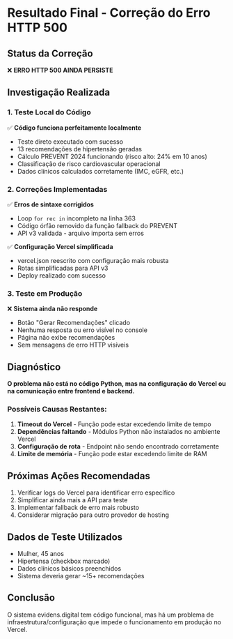 # Resultado Final - Correção do Erro HTTP 500

## Status da Correção
❌ **ERRO HTTP 500 AINDA PERSISTE**

## Investigação Realizada

### 1. Teste Local do Código
✅ **Código funciona perfeitamente localmente**
- Teste direto executado com sucesso
- 13 recomendações de hipertensão geradas
- Cálculo PREVENT 2024 funcionando (risco alto: 24% em 10 anos)
- Classificação de risco cardiovascular operacional
- Dados clínicos calculados corretamente (IMC, eGFR, etc.)

### 2. Correções Implementadas
✅ **Erros de sintaxe corrigidos**
- Loop `for rec in` incompleto na linha 363
- Código órfão removido da função fallback do PREVENT
- API v3 validada - arquivo importa sem erros

✅ **Configuração Vercel simplificada**
- vercel.json reescrito com configuração mais robusta
- Rotas simplificadas para API v3
- Deploy realizado com sucesso

### 3. Teste em Produção
❌ **Sistema ainda não responde**
- Botão "Gerar Recomendações" clicado
- Nenhuma resposta ou erro visível no console
- Página não exibe recomendações
- Sem mensagens de erro HTTP visíveis

## Diagnóstico
**O problema não está no código Python, mas na configuração do Vercel ou na comunicação entre frontend e backend.**

### Possíveis Causas Restantes:
1. **Timeout do Vercel** - Função pode estar excedendo limite de tempo
2. **Dependências faltando** - Módulos Python não instalados no ambiente Vercel
3. **Configuração de rota** - Endpoint não sendo encontrado corretamente
4. **Limite de memória** - Função pode estar excedendo limite de RAM

## Próximas Ações Recomendadas
1. Verificar logs do Vercel para identificar erro específico
2. Simplificar ainda mais a API para teste
3. Implementar fallback de erro mais robusto
4. Considerar migração para outro provedor de hosting

## Dados de Teste Utilizados
- Mulher, 45 anos
- Hipertensa (checkbox marcado)
- Dados clínicos básicos preenchidos
- Sistema deveria gerar ~15+ recomendações

## Conclusão
O sistema evidens.digital tem código funcional, mas há um problema de infraestrutura/configuração que impede o funcionamento em produção no Vercel.
